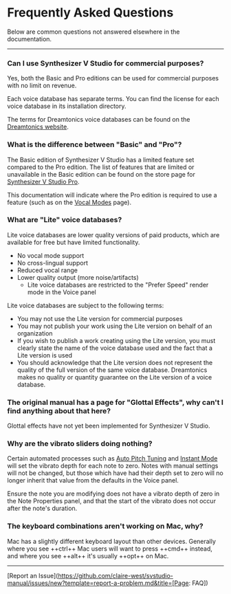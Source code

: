 # Frequently Asked Questions

Below are common questions not answered elsewhere in the documentation.

---

### Can I use Synthesizer V Studio for commercial purposes?
Yes, both the Basic and Pro editions can be used for commercial purposes with no limit on revenue.

Each voice database has separate terms. You can find the license for each voice database in its installation directory.

The terms for Dreamtonics voice databases can be found on the [Dreamtonics website](https://dreamtonics.com/en/terms/).

### What is the difference between "Basic" and "Pro"?

The Basic edition of Synthesizer V Studio has a limited feature set compared to the Pro edition. The list of features that are limited or unavailable in the Basic edition can be found on the store page for [Synthesizer V Studio Pro](https://store.dreamtonics.com/product/editor-svstudio-pro/).

This documentation will indicate where the Pro edition is required to use a feature (such as on the [Vocal Modes](ai-functions/vocal-modes.md) page).

### What are "Lite" voice databases?
Lite voice databases are lower quality versions of paid products, which are available for free but have limited functionality.

- No vocal mode support
- No cross-lingual support
- Reduced vocal range
- Lower quality output (more noise/artifacts)
    - Lite voice databases are restricted to the "Prefer Speed" render mode in the Voice panel

Lite voice databases are subject to the following terms:

- You may not use the Lite version for commercial purposes
- You may not publish your work using the Lite version on behalf of an organization
- If you wish to publish a work creating using the Lite version, you must clearly state the name of the voice database used and the fact that a Lite version is used
- You should acknowledge that the Lite version does not represent the quality of the full version of the same voice database. Dreamtonics makes no quality or quantity guarantee on the Lite version of a voice database.

### The original manual has a page for "Glottal Effects", why can't I find anything about that here?
Glottal effects have not yet been implemented for Synthesizer V Studio.

### Why are the vibrato sliders doing nothing?

Certain automated processes such as [Auto Pitch Tuning](ai-functions/auto-pitch-tuning.md) and [Instant Mode](ai-functions/instant-mode.md) will set the vibrato depth for each note to zero. Notes with manual settings will not be changed, but those which have had their depth set to zero will no longer inherit that value from the defaults in the Voice panel.

Ensure the note you are modifying does not have a vibrato depth of zero in the Note Properties panel, and that the start of the vibrato does not occur after the note's duration.

### The keyboard combinations aren't working on Mac, why?

Mac has a slightly different keyboard layout than other devices. Generally where you see ++ctrl++ Mac users will want to press ++cmd++ instead, and where you see ++alt++ it's usually ++opt++ on Mac.

---

[Report an Issue](https://github.com/claire-west/svstudio-manual/issues/new?template=report-a-problem.md&title=[Page: FAQ])